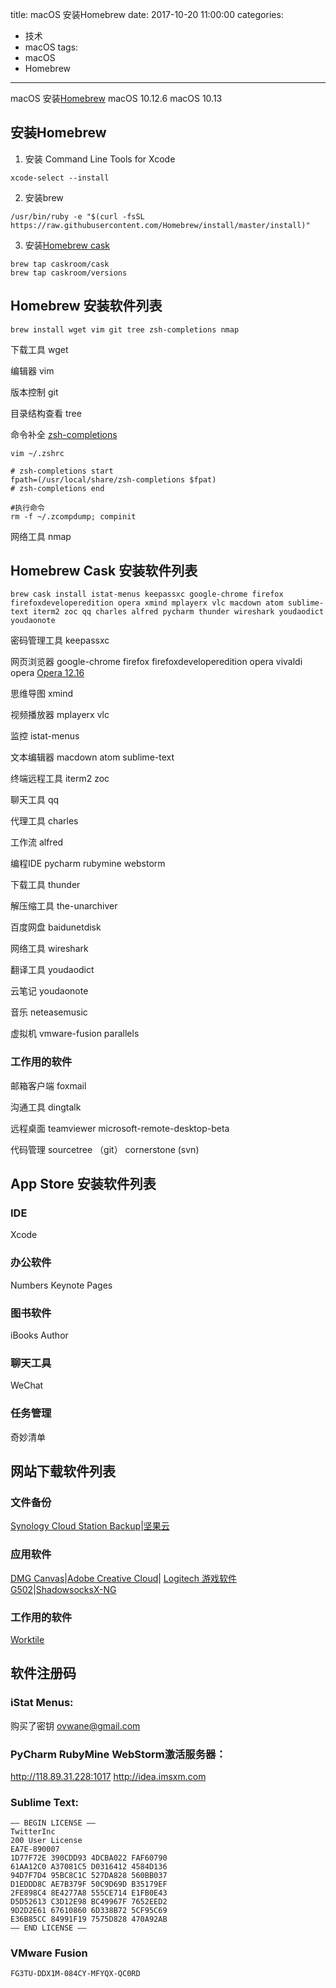 title: macOS 安装Homebrew
date: 2017-10-20 11:00:00
categories:
- 技术
- macOS
tags:
- macOS
- Homebrew
---
macOS 安装[Homebrew](https://brew.sh)
macOS 10.12.6
macOS 10.13

## 安装Homebrew
1. 安装 Command Line Tools for Xcode
```
xcode-select --install
```

2. 安装brew
```
/usr/bin/ruby -e "$(curl -fsSL https://raw.githubusercontent.com/Homebrew/install/master/install)"
```

3. 安装[Homebrew cask](http://caskroom.github.io)
```
brew tap caskroom/cask
brew tap caskroom/versions
```

## Homebrew 安装软件列表
```
brew install wget vim git tree zsh-completions nmap
```

下载工具
wget

编辑器
vim

版本控制
git

目录结构查看
tree

命令补全
[zsh-completions](http://icarus4.logdown.com/posts/177661-from-bash-to-zsh-setup-tips)
```
vim ~/.zshrc

# zsh-completions start
fpath=(/usr/local/share/zsh-completions $fpat)
# zsh-completions end

#执行命令
rm -f ~/.zcompdump; compinit
```

网络工具
nmap

## Homebrew Cask 安装软件列表
```
brew cask install istat-menus keepassxc google-chrome firefox firefoxdeveloperedition opera xmind mplayerx vlc macdown atom sublime-text iterm2 zoc qq charles alfred pycharm thunder wireshark youdaodict youdaonote
```

密码管理工具
keepassxc

网页浏览器
google-chrome
firefox
firefoxdeveloperedition
opera
vivaldi
opera
[Opera 12.16](http://get.geo.opera.com/pub/opera/mac/1216/)

思维导图
xmind

视频播放器
mplayerx
vlc

监控
istat-menus

文本编辑器
macdown
atom
sublime-text

终端远程工具
iterm2
zoc

聊天工具
qq

代理工具
charles

工作流
alfred

编程IDE
pycharm
rubymine
webstorm

下载工具
thunder

解压缩工具
the-unarchiver

百度网盘
baidunetdisk

网络工具
wireshark

翻译工具
youdaodict 

云笔记
youdaonote

音乐
neteasemusic

虚拟机
vmware-fusion
parallels

### 工作用的软件
邮箱客户端
foxmail

沟通工具
dingtalk

远程桌面
teamviewer
microsoft-remote-desktop-beta

代码管理
sourcetree （git）
cornerstone (svn)

## App Store 安装软件列表
### IDE
Xcode

### 办公软件
Numbers
Keynote
Pages

### 图书软件
iBooks Author

### 聊天工具
WeChat

### 任务管理
奇妙清单

## 网站下载软件列表
### 文件备份
[Synology Cloud Station Backup](https://www.synology.cn/zh-cn/support/download/DS416play#utilities)|[坚果云](https://www.jianguoyun.com/s/downloads)

### 应用软件
[DMG Canvas](http://www.araelium.com/dmgcanvas)|[Adobe Creative Cloud](https://creative.adobe.com/products/creative-cloud)| [Logitech 游戏软件 G502](http://support.logitech.com.cn/zh_cn/product/g502-proteus-core-tunable-gaming-mouse/downloads)|[ShadowsocksX-NG](https://github.com/shadowsocks/ShadowsocksX-NG/releases)


### 工作用的软件
[Worktile](https://my.worktile.com/mobile)

## 软件注册码
### iStat Menus:
购买了密钥 ovwane@gmail.com

### PyCharm RubyMine WebStorm激活服务器：
http://118.89.31.228:1017
http://idea.imsxm.com

### Sublime Text:
```
—– BEGIN LICENSE —–
TwitterInc
200 User License
EA7E-890007
1D77F72E 390CDD93 4DCBA022 FAF60790
61AA12C0 A37081C5 D0316412 4584D136
94D7F7D4 95BC8C1C 527DA828 560BB037
D1EDDD8C AE7B379F 50C9D69D B35179EF
2FE898C4 8E4277A8 555CE714 E1FB0E43
D5D52613 C3D12E98 BC49967F 7652EED2
9D2D2E61 67610860 6D338B72 5CF95C69
E36B85CC 84991F19 7575D828 470A92AB
—— END LICENSE ——
```

### VMware Fusion
```
FG3TU-DDX1M-084CY-MFYQX-QC0RD
```

